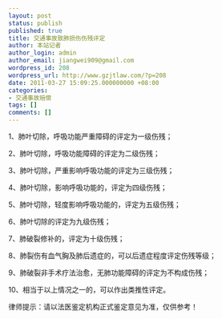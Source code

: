 ```yaml
---
layout: post
status: publish
published: true
title: 交通事故致肺损伤伤残评定
author: 本站记者
author_login: admin
author_email: jiangwei909@gmail.com
wordpress_id: 208
wordpress_url: http://www.gzjtlaw.com/?p=208
date: 2011-03-27 15:09:25.000000000 +08:00
categories:
- 交通事故赔偿
tags: []
comments: []
---
```

1、肺叶切除，呼吸功能严重障碍的评定为一级伤残；

2、肺叶切除，呼吸功能障碍的评定为二级伤残；

3、肺叶切除，严重影响呼吸功能的评定为三级伤残；

4、肺叶切除，影响呼吸功能的，评定为四级伤残；

5、肺叶切除，轻度影响呼吸功能的，评定为五级伤残；

6、肺叶切除的评定为九级伤残；

7、肺破裂修补的，评定为十级伤残；

8、肺裂伤有血气胸及肺后遗症的，可以后遗症程度评定伤残等级；

9、肺破裂非手术疗法治愈，无肺功能障碍的评定为不构成伤残；

10、相当于以上情况之一的，可以作出类推性评定。

律师提示：请以法医鉴定机构正式鉴定意见为准，仅供参考！
